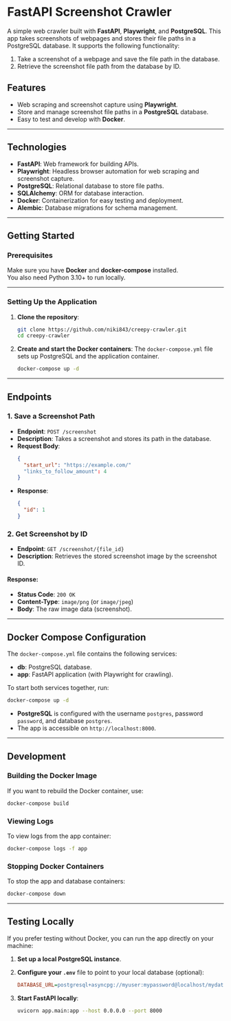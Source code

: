 
# **FastAPI Screenshot Crawler**

A simple web crawler built with **FastAPI**, **Playwright**, and **PostgreSQL**. This app takes screenshots of webpages and stores their file paths in a PostgreSQL database. It supports the following functionality:

1. Take a screenshot of a webpage and save the file path in the database.
2. Retrieve the screenshot file path from the database by ID.

## **Features**
- Web scraping and screenshot capture using **Playwright**.
- Store and manage screenshot file paths in a **PostgreSQL** database.
- Easy to test and develop with **Docker**.

---

## **Technologies**
- **FastAPI**: Web framework for building APIs.
- **Playwright**: Headless browser automation for web scraping and screenshot capture.
- **PostgreSQL**: Relational database to store file paths.
- **SQLAlchemy**: ORM for database interaction.
- **Docker**: Containerization for easy testing and deployment.
- **Alembic**: Database migrations for schema management.

---

## **Getting Started**

### **Prerequisites**
Make sure you have **Docker** and **docker-compose** installed.  
You also need Python 3.10+ to run locally.

---

### **Setting Up the Application**

1. **Clone the repository**:
   ```sh
   git clone https://github.com/niki843/creepy-crawler.git
   cd creepy-crawler
   ```

2. **Create and start the Docker containers**:
   The `docker-compose.yml` file sets up PostgreSQL and the application container.

   ```sh
   docker-compose up -d
   ```

---

## **Endpoints**

### **1. Save a Screenshot Path**

- **Endpoint**: `POST /screenshot`
- **Description**: Takes a screenshot and stores its path in the database.
- **Request Body**:
    ```json
    {
      "start_url": "https://example.com/"
      "links_to_follow_amount": 4
    }
    ```
- **Response**:
    ```json
    {
      "id": 1
    }
    ```

### **2. Get Screenshot by ID**

- **Endpoint**: `GET /screenshot/{file_id}`
- **Description**: Retrieves the stored screenshot image by the screenshot ID.
#### **Response**:
- **Status Code**: `200 OK`
- **Content-Type**: `image/png` (or `image/jpeg`)
- **Body**: The raw image data (screenshot).

---

## **Docker Compose Configuration**

The `docker-compose.yml` file contains the following services:

- **db**: PostgreSQL database.
- **app**: FastAPI application (with Playwright for crawling).

To start both services together, run:
```sh
docker-compose up -d
```

- **PostgreSQL** is configured with the username `postgres`, password `password`, and database `postgres`.
- The app is accessible on `http://localhost:8000`.

---

## **Development**

### **Building the Docker Image**  
If you want to rebuild the Docker container, use:
```sh
docker-compose build
```

### **Viewing Logs**
To view logs from the app container:
```sh
docker-compose logs -f app
```

### **Stopping Docker Containers**
To stop the app and database containers:
```sh
docker-compose down
```

---

## **Testing Locally**

If you prefer testing without Docker, you can run the app directly on your machine:

1. **Set up a local PostgreSQL instance**.
2. **Configure your `.env`** file to point to your local database (optional):
    ```ini
    DATABASE_URL=postgresql+asyncpg://myuser:mypassword@localhost/mydatabase
    ```

3. **Start FastAPI locally**:
   ```sh
   uvicorn app.main:app --host 0.0.0.0 --port 8000
   ```
